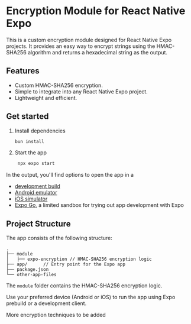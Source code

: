 # Encryption Module for React Native Expo

This is a custom encryption module designed for React Native Expo projects. It provides an easy way to encrypt strings using the HMAC-SHA256 algorithm and returns a hexadecimal string as the output.

## Features
- Custom HMAC-SHA256 encryption.
- Simple to integrate into any React Native Expo project.
- Lightweight and efficient.



## Get started

1. Install dependencies

   ```bash
   bun install
   ```

2. Start the app

   ```bash
    npx expo start
   ```

In the output, you'll find options to open the app in a

- [development build](https://docs.expo.dev/develop/development-builds/introduction/)
- [Android emulator](https://docs.expo.dev/workflow/android-studio-emulator/)
- [iOS simulator](https://docs.expo.dev/workflow/ios-simulator/)
- [Expo Go](https://expo.dev/go), a limited sandbox for trying out app development with Expo



## Project Structure
The app consists of the following structure:
```
.
├── module
│   ├── expo-encryption // HMAC-SHA256 encryption logic
├── app/      // Entry point for the Expo app
├── package.json
└── other-app-files
```

The `module` folder contains the HMAC-SHA256 encryption logic.


Use your preferred device (Android or iOS) to run the app using Expo prebuild or a development client.


More encryption techniques to be added


